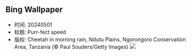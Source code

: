 ## Bing Wallpaper
- 时间: 20240501
- 标题: Purr-fect speed
- 版权: Cheetah in morning rain, Ndutu Plains, Ngorongoro Conservation Area, Tanzania (© Paul Souders/Getty Images)
![](https://cn.bing.com/th?id=OHR.CheetahRain_EN-US6179670004_UHD.jpg&rf=LaDigue_UHD.jpg&pid=hp&w=3840&h=2160&rs=1&c=4)

